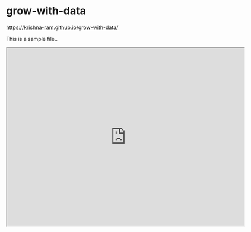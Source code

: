 # grow-with-data
https://krishna-ram.github.io/grow-with-data/

This is a sample file..

<iframe src="https://www.google.com/maps/d/embed?mid=1bolKpyu3pZI3fnVFoTI3xPND9kI" width="640" height="480"></iframe>
